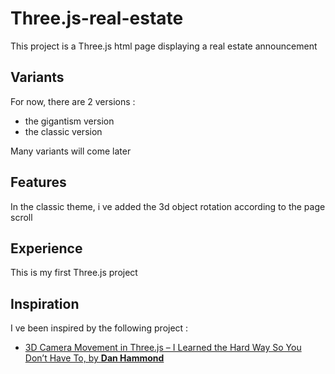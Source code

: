 # Three.js-real-estate

This project is a Three.js html page displaying a real estate announcement

## Variants
For now, there are 2 versions :
- the gigantism version
- the classic version 

Many variants will come later


## Features
In the classic theme, i ve added the 3d object rotation according to the page scroll

## Experience
This is my first Three.js project

## Inspiration
I ve been inspired by the following project :
- [3D Camera Movement in Three.js – I Learned the Hard Way So You Don’t Have To, by **Dan Hammond**](https://blogs.perficient.com/2020/05/21/3d-camera-movement-in-three-js-i-learned-the-hard-way-so-you-dont-have-to/)

